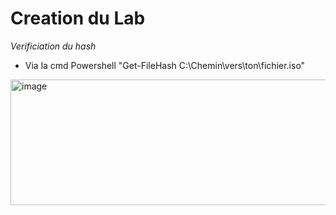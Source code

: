 # Creation du Lab

*Verificiation du hash*

- Via la cmd Powershell "Get-FileHash C:\Chemin\vers\ton\fichier.iso"
<img width="1292" height="201" alt="image" src="https://github.com/user-attachments/assets/cb1ffa96-11fa-4d71-a7ab-83161d3ac3f4" />
